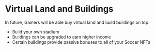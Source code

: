 # Virtual Land and Buildings

In future, Gamers will be able buy virtual land and build buildings on top.

* Build your own stadium
* Buildings can be upgraded to earn higher income
* Certain buildings provide passive bonuses to all of your Soccer NFTs

